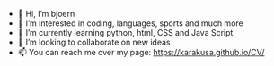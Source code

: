 - 👋 Hi, I’m bjoern
- 👀 I’m interested in coding, languages, sports and much more
- 🌱 I’m currently learning python, html, CSS and Java Script
- 💞️ I’m looking to collaborate on new ideas
- 📫 You can reach me over my page: https://karakusa.github.io/CV/

<!---
karakusa/karakusa is a ✨ special ✨ repository because its `README.md` (this file) appears on your GitHub profile.
You can click the Preview link to take a look at your changes.
--->
